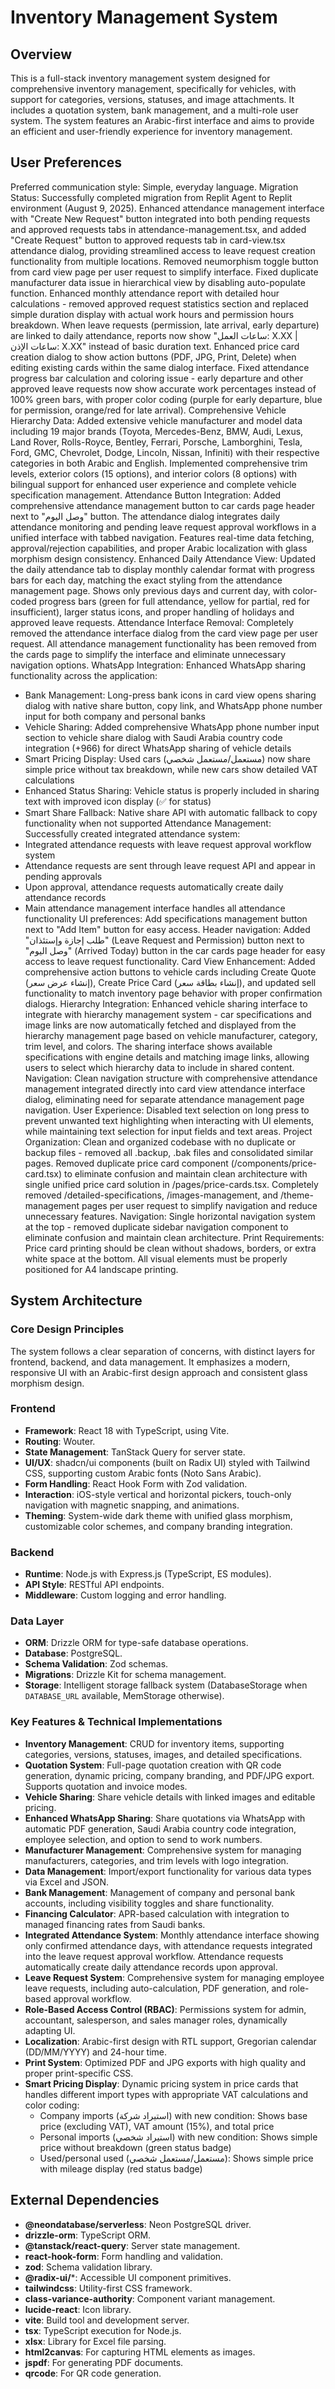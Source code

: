 # Inventory Management System

## Overview
This is a full-stack inventory management system designed for comprehensive inventory management, specifically for vehicles, with support for categories, versions, statuses, and image attachments. It includes a quotation system, bank management, and a multi-role user system. The system features an Arabic-first interface and aims to provide an efficient and user-friendly experience for inventory management.

## User Preferences
Preferred communication style: Simple, everyday language.
Migration Status: Successfully completed migration from Replit Agent to Replit environment (August 9, 2025). Enhanced attendance management interface with "Create New Request" button integrated into both pending requests and approved requests tabs in attendance-management.tsx, and added "Create Request" button to approved requests tab in card-view.tsx attendance dialog, providing streamlined access to leave request creation functionality from multiple locations. Removed neumorphism toggle button from card view page per user request to simplify interface. Fixed duplicate manufacturer data issue in hierarchical view by disabling auto-populate function. Enhanced monthly attendance report with detailed hour calculations - removed approved request statistics section and replaced simple duration display with actual work hours and permission hours breakdown. When leave requests (permission, late arrival, early departure) are linked to daily attendance, reports now show "ساعات العمل: X.XX | ساعات الإذن: X.XX" instead of basic duration text. Enhanced price card creation dialog to show action buttons (PDF, JPG, Print, Delete) when editing existing cards within the same dialog interface. Fixed attendance progress bar calculation and coloring issue - early departure and other approved leave requests now show accurate work percentages instead of 100% green bars, with proper color coding (purple for early departure, blue for permission, orange/red for late arrival).
Comprehensive Vehicle Hierarchy Data: Added extensive vehicle manufacturer and model data including 19 major brands (Toyota, Mercedes-Benz, BMW, Audi, Lexus, Land Rover, Rolls-Royce, Bentley, Ferrari, Porsche, Lamborghini, Tesla, Ford, GMC, Chevrolet, Dodge, Lincoln, Nissan, Infiniti) with their respective categories in both Arabic and English. Implemented comprehensive trim levels, exterior colors (15 options), and interior colors (8 options) with bilingual support for enhanced user experience and complete vehicle specification management.
Attendance Button Integration: Added comprehensive attendance management button to car cards page header next to "وصل اليوم" button. The attendance dialog integrates daily attendance monitoring and pending leave request approval workflows in a unified interface with tabbed navigation. Features real-time data fetching, approval/rejection capabilities, and proper Arabic localization with glass morphism design consistency.
Enhanced Daily Attendance View: Updated the daily attendance tab to display monthly calendar format with progress bars for each day, matching the exact styling from the attendance management page. Shows only previous days and current day, with color-coded progress bars (green for full attendance, yellow for partial, red for insufficient), larger status icons, and proper handling of holidays and approved leave requests.
Attendance Interface Removal: Completely removed the attendance interface dialog from the card view page per user request. All attendance management functionality has been removed from the cards page to simplify the interface and eliminate unnecessary navigation options.
WhatsApp Integration: Enhanced WhatsApp sharing functionality across the application:
- Bank Management: Long-press bank icons in card view opens sharing dialog with native share button, copy link, and WhatsApp phone number input for both company and personal banks
- Vehicle Sharing: Added comprehensive WhatsApp phone number input section to vehicle share dialog with Saudi Arabia country code integration (+966) for direct WhatsApp sharing of vehicle details
- Smart Pricing Display: Used cars (مستعمل/مستعمل شخصي) now share simple price without tax breakdown, while new cars show detailed VAT calculations
- Enhanced Status Sharing: Vehicle status is properly included in sharing text with improved icon display (✅ for status)
- Smart Share Fallback: Native share API with automatic fallback to copy functionality when not supported
Attendance Management: Successfully created integrated attendance system:
- Integrated attendance requests with leave request approval workflow system
- Attendance requests are sent through leave request API and appear in pending approvals
- Upon approval, attendance requests automatically create daily attendance records
- Main attendance management interface handles all attendance functionality
UI preferences: Add specifications management button next to "Add Item" button for easy access.
Header navigation: Added "طلب إجازة وإستئذان" (Leave Request and Permission) button next to "وصل اليوم" (Arrived Today) button in the car cards page header for easy access to leave request functionality.
Card View Enhancement: Added comprehensive action buttons to vehicle cards including Create Quote (إنشاء عرض سعر), Create Price Card (إنشاء بطاقة سعر), and updated sell functionality to match inventory page behavior with proper confirmation dialogs.
Hierarchy Integration: Enhanced vehicle sharing interface to integrate with hierarchy management system - car specifications and image links are now automatically fetched and displayed from the hierarchy management page based on vehicle manufacturer, category, trim level, and colors. The sharing interface shows available specifications with engine details and matching image links, allowing users to select which hierarchy data to include in shared content.
Navigation: Clean navigation structure with comprehensive attendance management integrated directly into card view attendance interface dialog, eliminating need for separate attendance management page navigation.
User Experience: Disabled text selection on long press to prevent unwanted text highlighting when interacting with UI elements, while maintaining text selection for input fields and text areas.
Project Organization: Clean and organized codebase with no duplicate or backup files - removed all .backup, .bak files and consolidated similar pages. Removed duplicate price card component (/components/price-card.tsx) to eliminate confusion and maintain clean architecture with single unified price card solution in /pages/price-cards.tsx. Completely removed /detailed-specifications, /images-management, and /theme-management pages per user request to simplify navigation and reduce unnecessary features.
Navigation: Single horizontal navigation system at the top - removed duplicate sidebar navigation component to eliminate confusion and maintain clean architecture.
Print Requirements: Price card printing should be clean without shadows, borders, or extra white space at the bottom. All visual elements must be properly positioned for A4 landscape printing.

## System Architecture

### Core Design Principles
The system follows a clear separation of concerns, with distinct layers for frontend, backend, and data management. It emphasizes a modern, responsive UI with an Arabic-first design approach and consistent glass morphism design.

### Frontend
- **Framework**: React 18 with TypeScript, using Vite.
- **Routing**: Wouter.
- **State Management**: TanStack Query for server state.
- **UI/UX**: shadcn/ui components (built on Radix UI) styled with Tailwind CSS, supporting custom Arabic fonts (Noto Sans Arabic).
- **Form Handling**: React Hook Form with Zod validation.
- **Interaction**: iOS-style vertical and horizontal pickers, touch-only navigation with magnetic snapping, and animations.
- **Theming**: System-wide dark theme with unified glass morphism, customizable color schemes, and company branding integration.

### Backend
- **Runtime**: Node.js with Express.js (TypeScript, ES modules).
- **API Style**: RESTful API endpoints.
- **Middleware**: Custom logging and error handling.

### Data Layer
- **ORM**: Drizzle ORM for type-safe database operations.
- **Database**: PostgreSQL.
- **Schema Validation**: Zod schemas.
- **Migrations**: Drizzle Kit for schema management.
- **Storage**: Intelligent storage fallback system (DatabaseStorage when `DATABASE_URL` available, MemStorage otherwise).

### Key Features & Technical Implementations
- **Inventory Management**: CRUD for inventory items, supporting categories, versions, statuses, images, and detailed specifications.
- **Quotation System**: Full-page quotation creation with QR code generation, dynamic pricing, company branding, and PDF/JPG export. Supports quotation and invoice modes.
- **Vehicle Sharing**: Share vehicle details with linked images and editable pricing.
- **Enhanced WhatsApp Sharing**: Share quotations via WhatsApp with automatic PDF generation, Saudi Arabia country code integration, employee selection, and option to send to work numbers.
- **Manufacturer Management**: Comprehensive system for managing manufacturers, categories, and trim levels with logo integration.
- **Data Management**: Import/export functionality for various data types via Excel and JSON.
- **Bank Management**: Management of company and personal bank accounts, including visibility toggles and share functionality.
- **Financing Calculator**: APR-based calculation with integration to managed financing rates from Saudi banks.
- **Integrated Attendance System**: Monthly attendance interface showing only confirmed attendance days, with attendance requests integrated into the leave request approval workflow. Attendance requests automatically create daily attendance records upon approval.
- **Leave Request System**: Comprehensive system for managing employee leave requests, including auto-calculation, PDF generation, and role-based approval workflow.
- **Role-Based Access Control (RBAC)**: Permissions system for admin, accountant, salesperson, and sales manager roles, dynamically adapting UI.
- **Localization**: Arabic-first design with RTL support, Gregorian calendar (DD/MM/YYYY) and 24-hour time.
- **Print System**: Optimized PDF and JPG exports with high quality and proper print-specific CSS.
- **Smart Pricing Display**: Dynamic pricing system in price cards that handles different import types with appropriate VAT calculations and color coding:
  - Company imports (استيراد شركة) with new condition: Shows base price (excluding VAT), VAT amount (15%), and total price
  - Personal imports (استيراد شخصي) with new condition: Shows simple price without breakdown (green status badge)
  - Used/personal used (مستعمل/مستعمل شخصي): Shows simple price with mileage display (red status badge)

## External Dependencies
- **@neondatabase/serverless**: Neon PostgreSQL driver.
- **drizzle-orm**: TypeScript ORM.
- **@tanstack/react-query**: Server state management.
- **react-hook-form**: Form handling and validation.
- **zod**: Schema validation library.
- **@radix-ui/***: Accessible UI component primitives.
- **tailwindcss**: Utility-first CSS framework.
- **class-variance-authority**: Component variant management.
- **lucide-react**: Icon library.
- **vite**: Build tool and development server.
- **tsx**: TypeScript execution for Node.js.
- **xlsx**: Library for Excel file parsing.
- **html2canvas**: For capturing HTML elements as images.
- **jspdf**: For generating PDF documents.
- **qrcode**: For QR code generation.
